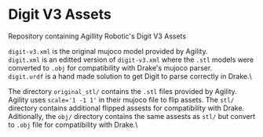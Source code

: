 # Digit V3 Assets
Repository containing Agillity Robotic's Digit V3 Assets

`digit-v3.xml` is the original mujoco model provided by Agility.\
`digit.xml` is an editted version of `digit-v3.xml` where the `.stl` models were converted to `.obj` for compatibility with Drake's mujoco parser.\
`digit.urdf` is a hand made solution to get Digit to parse correctly in Drake.\


The directory `original_stl/` contains the `.stl` files provided by Agility.\
Agility uses `scale='1 -1 1'` in their mujoco file to flip assets. The `stl/` directory contains additional flipped assests for compatibility with Drake.\
Aditionally, the `obj/` directory contains the same assests as `stl/` but convert to `.obj` file for compatibility with Drake.\